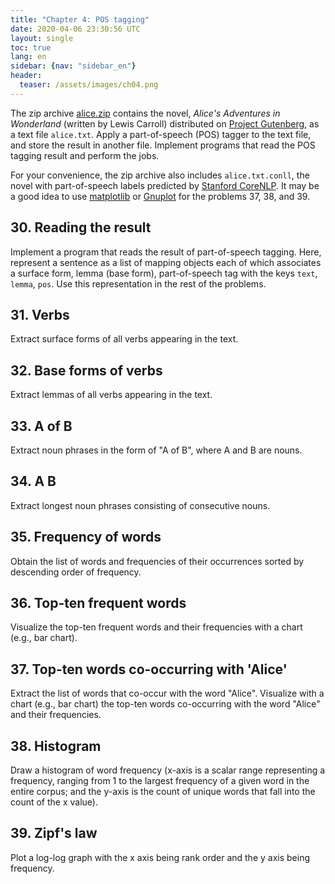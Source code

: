 ```yaml
---
title: "Chapter 4: POS tagging"
date: 2020-04-06 23:30:56 UTC
layout: single
toc: true
lang: en
sidebar: {nav: "sidebar_en"}
header:
  teaser: /assets/images/ch04.png
---
```


The zip archive [alice.zip](/data/alice.zip) contains the novel, *Alice's Adventures in Wonderland* (written by Lewis Carroll) distributed on [Project Gutenberg](https://www.gutenberg.org/), as a text file `alice.txt`.
Apply a part-of-speech (POS) tagger to the text file, and store the result in another file.
Implement programs that read the POS tagging result and perform the jobs.

For your convenience, the zip archive also includes `alice.txt.conll`, the novel with part-of-speech labels predicted by [Stanford CoreNLP](https://stanfordnlp.github.io/CoreNLP/).
It may be a good idea to use [matplotlib](http://matplotlib.org/) or [Gnuplot](http://www.gnuplot.info/) for the problems 37, 38, and 39.

## 30. Reading the result
Implement a program that reads the result of part-of-speech tagging.
Here, represent a sentence as a list of mapping objects each of which associates a surface form, lemma (base form), part-of-speech tag with the keys `text`, `lemma`, `pos`.
Use this representation in the rest of the problems.

## 31. Verbs
Extract surface forms of all verbs appearing in the text.

## 32. Base forms of verbs
Extract lemmas of all verbs appearing in the text.

## 33. A of B
Extract noun phrases in the form of "A of B", where A and B are nouns.

## 34. A B
Extract longest noun phrases consisting of consecutive nouns.

## 35. Frequency of words
Obtain the list of words and frequencies of their occurrences sorted by descending order of frequency.

## 36. Top-ten frequent words
Visualize the top-ten frequent words and their frequencies with a chart (e.g., bar chart).

## 37. Top-ten words co-occurring with 'Alice'
Extract the list of words that co-occur with the word "Alice". Visualize with a chart (e.g., bar chart) the top-ten words co-occurring with the word "Alice" and their frequencies.

## 38. Histogram
Draw a histogram of word frequency (x-axis is a scalar range representing a frequency, ranging from 1 to the largest frequency of a given word in the entire corpus; and the y-axis is the count of unique words that fall into the count of the x value).

## 39. Zipf's law
Plot a log-log graph with the x axis being rank order and the y axis being frequency.
